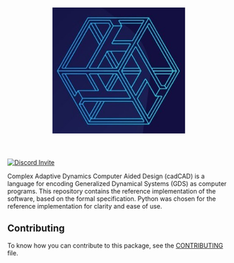 <h1 align="center">
<img src="/docs/logo/logo.jpg" width="300">
</h1><br>

[![Discord Invite](https://dcbadge.vercel.app/api/server/FP2FGJb4tJ)](https://discord.gg/FP2FGJb4tJ)

Complex Adaptive Dynamics Computer Aided Design (cadCAD) is a language for encoding Generalized Dynamical Systems (GDS) as computer programs. This repository contains the reference implementation of the software, based on the formal specification. Python was chosen for the reference implementation for clarity and ease of use.

## Contributing

To know how you can contribute to this package, see the [CONTRIBUTING](CONTRIBUTING.md) file.
